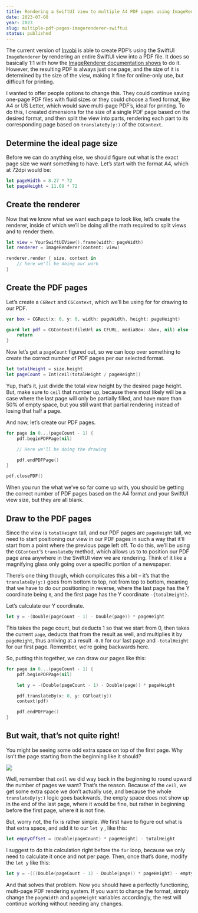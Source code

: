 ```yaml
---
title: Rendering a SwiftUI view to multiple A4 PDF pages using ImageRenderer
date: 2023-07-08
year: 2023
slug: multiple-pdf-pages-imagerenderer-swiftui
status: published
---
```


The current version of [Invobi](https://apps.apple.com/us/app/invobi/id6450777868) is able to create PDF’s using the SwiftUI `ImageRenderer` by rendering an entire SwiftUI view into a PDF file. It does so basically 1:1 with how the [ImageRenderer documentation shows](https://developer.apple.com/documentation/swiftui/imagerenderer#Rendering-to-a-PDF-context) to do it. However, the resulting PDF is always just one page, and the size of it is determined by the size of the view, making it fine for online-only use, but difficult for printing.

I wanted to offer people options to change this. They could continue saving one-page PDF files with fluid sizes or they could choose a fixed format, like A4 or US Letter, which would save multi-page PDF’s, ideal for printing. To do this, I created dimensions for the size of a single PDF page based on the desired format, and then split the view into parts, rendering each part to its corresponding page based on `translateBy(y:)` of the `CGContext`.

## Determine the ideal page size

Before we can do anything else, we should figure out what is the exact page size we want something to have. Let’s start with the format A4, which at 72dpi would be:

```swift
let pageWidth = 8.27 * 72
let pageHeight = 11.69 * 72
```

## Create the renderer

Now that we know what we want each page to look like, let’s create the renderer, inside of which we’ll be doing all the math required to split views and to render them.

```swift
let view = YourSwiftUIView().frame(width: pageWidth)
let renderer = ImageRenderer(content: view)

renderer.render { size, context in
    // here we'll be doing our work
}
```

## Create the PDF pages

Let’s create a `CGRect` and `CGContext`, which we’ll be using for for drawing to our PDF.

```swift
var box = CGRect(x: 0, y: 0, width: pageWidth, height: pageHeight)

guard let pdf = CGContext(fileUrl as CFURL, mediaBox: &box, nil) else {
    return
}
```

Now let’s get a `pageCount` figured out, so we can loop over something to create the correct number of PDF pages per our selected format.

```swift
let totalHeight = size.height
let pageCount = Int(ceil(totalHeight / pageHeight))
```

Yup, that’s it, just divide the total view height by the desired page height. But, make sure to `ceil` that number up, because there most likely will be a case where the last page will only be partially filled, and have more than 50% of empty space, but you still want that partial rendering instead of losing that half a page.

And now, let’s create our PDF pages.

```swift
for page in 0...(pageCount - 1) {
    pdf.beginPDFPage(nil)

    // Here we'll be doing the drawing

    pdf.endPDFPage()
}

pdf.closePDF()
```

When you run the what we’ve so far come up with, you should be getting the correct number of PDF pages based on the A4 format and your SwiftUI view size, but they are all blank.

## Draw to the PDF pages

Since the view is `totalHeight` tall, and our PDF pages are `pageHeight` tall, we need to start positioning our view in our PDF pages in such a way that it’ll start from a point where the previous page left off. To do this, we’ll be using the `CGContext`‘s `translateBy` method, which allows us to to position our PDF page area anywhere in the SwiftUI view we are rendering. Think of it like a magnifying glass only going over a specific portion of a newspaper.

There’s one thing though, which complicates this a bit – it’s that the `translateBy(y:)` goes from bottom to top, not from top to bottom, meaning that we have to do our positioning in reverse, where the last page has the Y coordinate being `0`, and the first page has the Y coordinate `-{totalHeight}`.

Let’s calculate our Y coordinate.

```swift
let y = -(Double(pageCount - 1) - Double(page)) * pageHeight
```

This takes the page count, but deducts 1 so that we start from 0, then takes the current `page`, deducts that from the result as well, and multiplies it by `pageHeight`, thus arriving at a result `-0.0` for our last page and `-totalHeight` for our first page. Remember, we’re going backwards here.

So, putting this together, we can draw our pages like this:

```swift
for page in 0...(pageCount - 1) {
    pdf.beginPDFPage(nil)

    let y = -(Double(pageCount - 1) - Double(page)) * pageHeight

    pdf.translateBy(x: 0, y: CGFloat(y))
    context(pdf)

    pdf.endPDFPage()
}
```

## But wait, that’s not quite right!

You might be seeing some odd extra space on top of the first page. Why isn’t the page starting from the beginning like it should?

![](https://omma.ee/wp-content/uploads/2023/07/Screenshot-2023-07-08-at-15.12.12-1024x815.png)

Well, remember that `ceil` we did way back in the beginning to round upward the number of pages we want? That’s the reason. Because of the `ceil`, we get some extra space we don’t actually use, and because the whole `translateBy(y:)` logic goes backwards, the empty space does not show up in the end of the last page, where it would be fine, but rather in beginning before the first page, where it is not fine.

But, worry not, the fix is rather simple. We first have to figure out what is that extra space, and add it to our `let y` , like this:

```swift
let emptyOffset = (Double(pageCount) * pageHeight) - totalHeight
```

I suggest to do this calculation right before the `for` loop, because we only need to calculate it once and not per page. Then, once that’s done, modify the `let y` like this:

```swift
let y = -(((Double(pageCount - 1) - Double(page)) * pageHeight) - emptyOffset)
```

And that solves that problem. Now you should have a perfectly functioning, multi-page PDF rendering system. If you want to change the format, simply change the `pageWidth` and `pageHeight` variables accordingly, the rest will continue working without needing any changes.